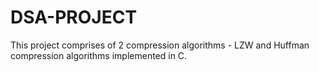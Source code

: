 # DSA-PROJECT

This project comprises of 2 compression algorithms - LZW and Huffman compression algorithms implemented in C.

